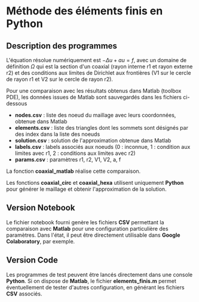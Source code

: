 # Méthode des éléments finis en Python

## Description des programmes

L'équation résolue numériquement est $-\Delta u+au=f$, avec un domaine de définition $\Omega$ qui est la section d'un coaxial (rayon interne r1 et rayon externe r2) et des conditions aux limites de Dirichlet aux frontières (V1 sur le cercle de rayon r1 et V2 sur le cercle de rayon r2).

Pour une comparaison avec les résultats obtenus dans Matlab (toolbox PDE), les données issues de Matlab sont sauvegardés dans les fichiers ci-dessous


*   **nodes.csv** : liste des noeud du maillage avec leurs coordonnées, obtenue dans Matlab
*   **elements.csv** : liste des triangles dont les sommets sont désignés par des index dans la liste des noeuds
*   **solution.csv** : solution de l'approximation obtenue dans Matlab
*   **labels.csv** : labels associés aux noeuds (0 : inconnue, 1 : condition aux limites avec r1, 2 : conditions aux limites avec r2)
*   **params.csv** : paramètres r1, r2, V1, V2, a, f

La fonction **coaxial_matlab** réalise cette comparaison.

Les fonctions **coaxial_circ** et **coaxial_hexa** utilisent uniquement **Python** pour générer le maillage et obtenir l'approximation de la solution.

## Version Notebook

Le fichier notebook fourni genère les fichiers **CSV** permettant la comparaison avec **Matlab** pour une configuration particulière des paramètres. Dans l'état, il peut être directement utilisable dans **Google Colaboratory**, par exemple.

## Version Code

Les programmes de test peuvent être lancés directement dans une console **Python**. Si on dispose de **Matlab**, le fichier **elements_finis.m** permet éventuellement de tester d'autres configuration, en générant les fichiers **CSV** associés.